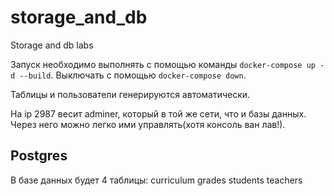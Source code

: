 # storage_and_db
Storage and db labs

Запуск необходимо выполнять с помощью команды `docker-compose up -d --build`. Выключать с помощью `docker-compose down`.

Таблицы и пользователи генерируются автоматически.

На ip 2987 весит adminer, который в той же сети, что и базы данных. Через него можно легко ими управлять(хотя консоль ван лав!).

## Postgres
В базе данных будет 4 таблицы: 
    curriculum
    grades
    students
    teachers
